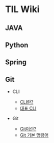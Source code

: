 # TIL Wiki
## JAVA

## Python

## Spring

## Git
- CLI
    - [CLI란?](https://github.com/TaegyunB/TIL/blob/master/Git/CLI.md)
    - [대표 CLI](https://github.com/TaegyunB/TIL/blob/master/Git/CLI-Command.md)

- Git
    - [Git이란?](https://github.com/TaegyunB/TIL/blob/master/Git/Git.md)
    - [Git 기본 명령어](https://github.com/TaegyunB/TIL/blob/master/Git/Git-Command.md)
